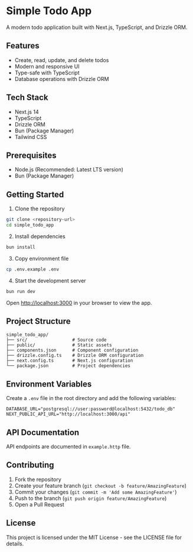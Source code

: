# Simple Todo App

A modern todo application built with Next.js, TypeScript, and Drizzle ORM.

## Features

- Create, read, update, and delete todos
- Modern and responsive UI
- Type-safe with TypeScript
- Database operations with Drizzle ORM

## Tech Stack

- Next.js 14
- TypeScript
- Drizzle ORM
- Bun (Package Manager)
- Tailwind CSS

## Prerequisites

- Node.js (Recommended: Latest LTS version)
- Bun (Package Manager)

## Getting Started

1. Clone the repository
```bash
git clone <repository-url>
cd simple_todo_app
```

2. Install dependencies
```bash
bun install
```

3. Copy environment file
```bash
cp .env.example .env
```

4. Start the development server
```bash
bun run dev
```

Open [http://localhost:3000](http://localhost:3000) in your browser to view the app.

## Project Structure

```
simple_todo_app/
├── src/                 # Source code
├── public/              # Static assets
├── components.json      # Component configuration
├── drizzle.config.ts    # Drizzle ORM configuration
├── next.config.ts       # Next.js configuration
└── package.json         # Project dependencies
```

## Environment Variables

Create a `.env` file in the root directory and add the following variables:

```env
DATABASE_URL="postgresql://user:password@localhost:5432/todo_db"
NEXT_PUBLIC_API_URL="http://localhost:3000/api"
```

## API Documentation

API endpoints are documented in `example.http` file.

## Contributing

1. Fork the repository
2. Create your feature branch (`git checkout -b feature/AmazingFeature`)
3. Commit your changes (`git commit -m 'Add some AmazingFeature'`)
4. Push to the branch (`git push origin feature/AmazingFeature`)
5. Open a Pull Request

## License

This project is licensed under the MIT License - see the LICENSE file for details.
